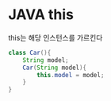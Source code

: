 # JAVA this

this는 해당 인스턴스를 가르킨다

```java
class Car(){
    String model;
    Car(String model){
		this.model = model;
    }    
}
```


